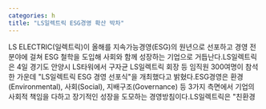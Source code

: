 ```yaml
---
categories: h
title: "LS일렉트릭 ESG경영 확산 박차"
---
```

LS ELECTRIC(일렉트릭)이 올해를 지속가능경영(ESG)의 원년으로 선포하고 경영 전 분야에 걸쳐 ESG 철학을 도입해 사회와 함께 성장하는 기업으로 거듭난다.LS일렉트릭은 4일 경기도 안양시 LS타워에서 구자균 LS일렉트릭 회장 등 임직원 300여명이 참석한 가운데 "LS일렉트릭 ESG 경영 선포식"을 개최했다고 밝혔다.ESG경영은 환경(Environmental), 사회(Social), 지배구조(Governance) 등 3가지 측면에서 기업의 사회적 책임을 다하고 장기적인 성장을 도모하는 경영방침이다.LS일렉트릭은 "친환경 